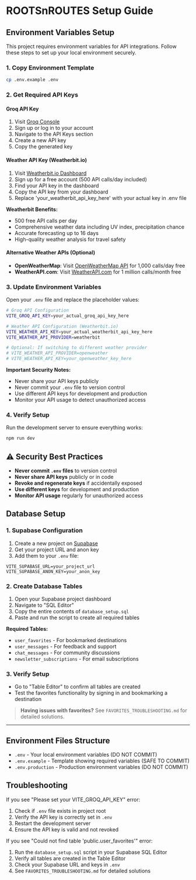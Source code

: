 # ROOTSnROUTES Setup Guide

## Environment Variables Setup

This project requires environment variables for API integrations. Follow these steps to set up your local environment securely.

### 1. Copy Environment Template

```bash
cp .env.example .env
```

### 2. Get Required API Keys

#### Groq API Key
1. Visit [Groq Console](https://console.groq.com/)
2. Sign up or log in to your account
3. Navigate to the API Keys section
4. Create a new API key
5. Copy the generated key

#### Weather API Key (Weatherbit.io)

1. Visit [Weatherbit.io Dashboard](https://www.weatherbit.io/account/dashboard)
2. Sign up for a free account (500 API calls/day included)
3. Find your API key in the dashboard
4. Copy the API key from your dashboard
5. Replace 'your_weatherbit_api_key_here' with your actual key in .env file

**Weatherbit Benefits:**
- 500 free API calls per day
- Comprehensive weather data including UV index, precipitation chance
- Accurate forecasting up to 16 days
- High-quality weather analysis for travel safety

#### Alternative Weather APIs (Optional)

- **OpenWeatherMap**: Visit [OpenWeatherMap API](https://openweathermap.org/api) for 1,000 calls/day free
- **WeatherAPI.com**: Visit [WeatherAPI.com](https://www.weatherapi.com/) for 1 million calls/month free

### 3. Update Environment Variables

Open your `.env` file and replace the placeholder values:

```bash
# Groq API Configuration
VITE_GROQ_API_KEY=your_actual_groq_api_key_here

# Weather API Configuration (Weatherbit.io)
VITE_WEATHER_API_KEY=your_actual_weatherbit_api_key_here
VITE_WEATHER_API_PROVIDER=weatherbit

# Optional: If switching to different weather provider
# VITE_WEATHER_API_PROVIDER=openweather
# VITE_WEATHER_API_KEY=your_openweather_key_here
```

**Important Security Notes:**

- Never share your API keys publicly
- Never commit your `.env` file to version control
- Use different API keys for development and production
- Monitor your API usage to detect unauthorized access

### 4. Verify Setup

Run the development server to ensure everything works:

```bash
npm run dev
```

## ⚠️ Security Best Practices

- **Never commit `.env` files** to version control
- **Never share API keys** publicly or in code
- **Revoke and regenerate keys** if accidentally exposed
- **Use different keys** for development and production
- **Monitor API usage** regularly for unauthorized access

## Database Setup

### 1. Supabase Configuration

1. Create a new project on [Supabase](https://supabase.com)
2. Get your project URL and anon key
3. Add them to your `.env` file:

```env
VITE_SUPABASE_URL=your_project_url
VITE_SUPABASE_ANON_KEY=your_anon_key
```

### 2. Create Database Tables

1. Open your Supabase project dashboard
2. Navigate to "SQL Editor"
3. Copy the entire contents of `database_setup.sql`
4. Paste and run the script to create all required tables

**Required Tables:**

- `user_favorites` - For bookmarked destinations
- `user_messages` - For feedback and support
- `chat_messages` - For community discussions
- `newsletter_subscriptions` - For email subscriptions

### 3. Verify Setup

- Go to "Table Editor" to confirm all tables are created
- Test the favorites functionality by signing in and bookmarking a destination

> **Having issues with favorites?** See `FAVORITES_TROUBLESHOOTING.md` for detailed solutions.

---

## Environment Files Structure

- `.env` - Your local environment variables (DO NOT COMMIT)
- `.env.example` - Template showing required variables (SAFE TO COMMIT)
- `.env.production` - Production environment variables (DO NOT COMMIT)

## Troubleshooting

If you see "Please set your VITE_GROQ_API_KEY" error:

1. Check if `.env` file exists in project root
2. Verify the API key is correctly set in `.env`
3. Restart the development server
4. Ensure the API key is valid and not revoked

If you see "Could not find table 'public.user_favorites'" error:

1. Run the `database_setup.sql` script in your Supabase SQL Editor
2. Verify all tables are created in the Table Editor
3. Check your Supabase URL and keys in `.env`
4. See `FAVORITES_TROUBLESHOOTING.md` for detailed solutions